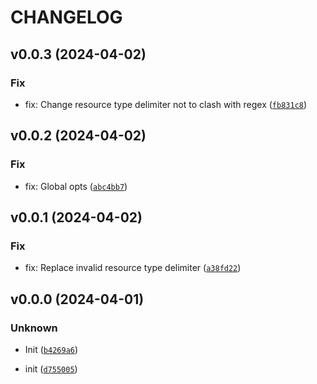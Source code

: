 # CHANGELOG



## v0.0.3 (2024-04-02)

### Fix

* fix: Change resource type delimiter not to clash with regex ([`fb831c8`](https://github.com/bondyra/overread/commit/fb831c8b2b9952dd7663188267848c4f4e05ec38))


## v0.0.2 (2024-04-02)

### Fix

* fix: Global opts ([`abc4bb7`](https://github.com/bondyra/overread/commit/abc4bb78282b59f5d25df724ea38294a2317234c))


## v0.0.1 (2024-04-02)

### Fix

* fix: Replace invalid resource type delimiter ([`a38fd22`](https://github.com/bondyra/overread/commit/a38fd22cb85b26f09793764ab05d74fc4e9765f4))


## v0.0.0 (2024-04-01)

### Unknown

* Init ([`b4269a6`](https://github.com/bondyra/overread/commit/b4269a6a6602df250b91f049625ac77a08b79999))

* init ([`d755005`](https://github.com/bondyra/overread/commit/d75500528a5525ca4fb131bff1613a2f1683089f))
